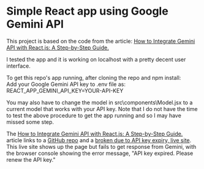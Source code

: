 Simple React app using Google Gemini API
========================================

This project is based on the code from the article: [How to Integrate Gemini API with React.js: A Step-by-Step Guide.](https://dev.to/tahrim_bilal/how-to-integrate-gemini-api-with-reactjs-a-step-by-step-guide-341b)

I tested the app and it is working on localhost with a pretty decent user interface.

To get this repo's app running, after cloning the repo and npm install:\
Add your Google Gemini API key to .env file as:\
REACT_APP_GEMINI_API_KEY=YOUR-API-KEY

You may also have to change the model in src\components\Model.jsx to a current model that works with your API key.
Note that I do not have the time to test the above procedure to get the app running and so I may have missed some step.

The [How to Integrate Gemini API with React.js: A Step-by-Step Guide.](https://dev.to/tahrim_bilal/how-to-integrate-gemini-api-with-reactjs-a-step-by-step-guide-341b) article links to a [GitHub repo](https://github.com/Tahrim19/chatbot) and a [broken due to API key expiry, live site](https://chatbot-kappa-five.vercel.app/). This live site shows up the page but fails to get response from Gemini, with the browser console showing the error message, "API key expired. Please renew the API key."